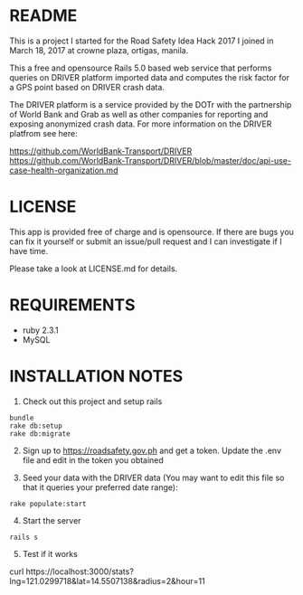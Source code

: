 README
======

This is a project I started for the Road Safety Idea Hack 2017 I joined in March 18, 2017
at crowne plaza, ortigas, manila.

This a free and opensource Rails 5.0 based web service that performs queries on DRIVER platform imported data and computes the risk factor for a GPS point based on DRIVER crash data.

The DRIVER platform is a service provided by the DOTr
with the partnership of World Bank and Grab as well as other companies for reporting and
exposing anonymized crash data. For more information on the DRIVER platfrom see here:

 https://github.com/WorldBank-Transport/DRIVER
 https://github.com/WorldBank-Transport/DRIVER/blob/master/doc/api-use-case-health-organization.md

 LICENSE
 =======

 This app is provided free of charge and is opensource. If there are bugs you can fix it
 yourself or submit an issue/pull request and I can investigate if I have time.

 Please take a look at LICENSE.md for details.  

REQUIREMENTS
============

* ruby 2.3.1
* MySQL

INSTALLATION NOTES
==================

1. Check out this project and setup rails

```
bundle
rake db:setup
rake db:migrate
```

2. Sign up to https://roadsafety.gov.ph and get a token. Update the .env file and
  edit in the token you obtained

3. Seed your data with the DRIVER data (You may want to edit this file so that
it queries your preferred date range):

```
rake populate:start
```

4. Start the server

```
rails s
```

5. Test if it works

curl https://localhost:3000/stats?lng=121.0299718&lat=14.5507138&radius=2&hour=11
